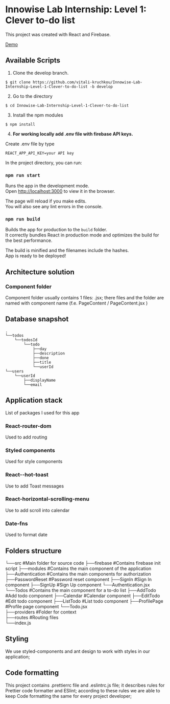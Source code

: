 # Innowise Lab Internship: Level 1: Clever to-do list

This project was created with React and Firebase.

[Demo](https://vitali-kruchkou.github.io/Innowise-Lab-Internship-Level-1-Clever-to-do-list/)

## Available Scripts
1. Clone the develop branch.

`$ git clone https://github.com/vitali-kruchkou/Innowise-Lab-Internship-Level-1-Clever-to-do-list -b develop`

2. Go to the directory

`$ cd Innowise-Lab-Internship-Level-1-Clever-to-do-list`

3. Install the npm modules

`$ npm install`

4. **For working locally add .env file with firebase API keys.**

Create .env file by type 

`REACT_APP_API_KEY=your API key`

In the project directory, you can run:

### `npm run start`

Runs the app in the development mode.\
Open [http://localhost:3000](http://localhost:3000) to view it in the browser.

The page will reload if you make edits.\
You will also see any lint errors in the console.

### `npm run build`

Builds the app for production to the `build` folder.\
It correctly bundles React in production mode and optimizes the build for the best performance.

The build is minified and the filenames include the hashes.\
App is ready to be deployed!


## Architecture solution

### Component folder

Component folder usually contains 1 files: .jsx; there files and the folder are named with component name (f.e.
PageContent /
PageContent.jsx
)

## Database snapshot
    .
    └──todos
        └──todosId                             
            └──todo
				├──day
                ├──description  
				├──done
                ├──title           
                └──userId                 
    └──users
		└──userId
			├──displayName
			└──email
			
## Application stack

List of packages I used for this app

### React-router-dom

Used to add routing

### Styled components

Used for style components

### React--hot-toast

Use to add Toast messages

### React-horizontal-scrolling-menu

Use to add scroll into calendar

### Date-fns

Used to format date

## Folders structure

└──src                       #Main folder for source code
    ├──firebase              	#Contains firebase init script
    ├──modules					#Contains the main component of the application
        ├──Authentication			#Contains the main components for authorization
            ├──PasswordReset			#Password reset component
            ├──SignIn					#Sign In component
            ├──SignUp					#Sign Up component
            └──Authentication.jsx 	
        └──Todos				#Contains the main component for a to-do list
            ├──AddTodo			#Add todo component
            ├──Calendar			#Calendar component
            ├──EditTodo			#Edit todo component
            ├──ListTodo			#List todo component
            ├──ProfilePage		#Profile page component
            └──Todo.jsx 			             
    ├──providers  				#Folder for context           
    ├──routes   				#Routing files            
    └──index.js 				

## Styling

We use styled-components and ant design to work with styles in our application;


## Code formatting

This project contains .prettierrc file and .eslintrc.js file; it describes rules for Prettier code formatter and ESlint; according to these rules we are able to keep Code formatting the same for every project developer;
